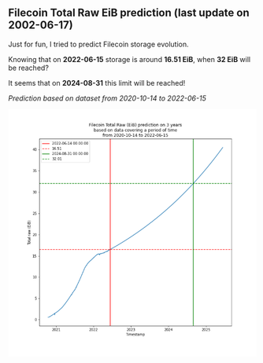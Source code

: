 ## Filecoin Total Raw EiB prediction (last update on 2002-06-17)

Just for fun, I tried to predict Filecoin storage evolution.

Knowing that on **2022-06-15** storage is around **16.51 EiB**, when **32 EiB** will be reached?

It seems that on **2024-08-31** this limit will be reached!

*Prediction based on dataset from 2020-10-14 to 2022-06-15*

![alt text](https://github.com/romainvaltier/filecoin_total_raw_eib_power_prediction/raw/main/filecoin_total_raw_eib_power_prediction.png "Filecoin Raw EiB prediction")
